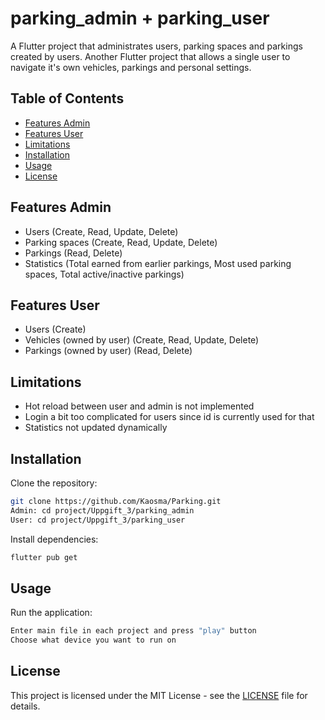 # parking_admin + parking_user

A Flutter project that administrates users, parking spaces and parkings created by users. Another Flutter project that allows a single user to navigate it's own vehicles, parkings and personal settings.

## Table of Contents
- [Features Admin](#featuresadmin)
- [Features User](#featuresadmin)
- [Limitations](#limitations)
- [Installation](#installation)
- [Usage](#usage)
- [License](#license)

## Features Admin
- Users (Create, Read, Update, Delete)
- Parking spaces (Create, Read, Update, Delete)
- Parkings (Read, Delete)
- Statistics (Total earned from earlier parkings, Most used parking spaces, Total active/inactive parkings)

## Features User
- Users (Create)
- Vehicles (owned by user) (Create, Read, Update, Delete)
- Parkings (owned by user) (Read, Delete)

## Limitations
- Hot reload between user and admin is not implemented
- Login a bit too complicated for users since id is currently used for that
- Statistics not updated dynamically

## Installation
Clone the repository:
```bash
git clone https://github.com/Kaosma/Parking.git
Admin: cd project/Uppgift_3/parking_admin
User: cd project/Uppgift_3/parking_user
```

Install dependencies:
```bash
flutter pub get
```

## Usage

Run the application:
```bash
Enter main file in each project and press "play" button
Choose what device you want to run on
```

## License

This project is licensed under the MIT License - see the [LICENSE](LICENSE) file for details.
